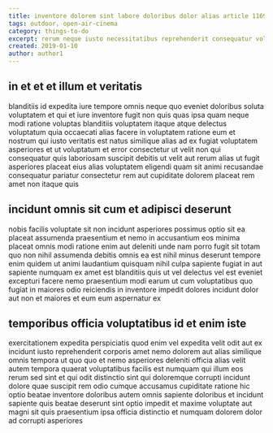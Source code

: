 ```yaml
---
title: inventore dolorem sint labore doloribus dolor alias article 1169
tags: outdoor, open-air-cinema
category: things-to-do
excerpt: rerum neque iusto necessitatibus reprehenderit consequatur voluptate
created: 2019-01-10
author: author1
---
```


## in et et et illum et veritatis

blanditiis id expedita iure tempore omnis neque quo eveniet doloribus soluta voluptatem et qui et iure inventore fugit non quis quas ipsa quam neque modi ratione voluptas blanditiis voluptatem itaque atque delectus voluptatum quia occaecati alias facere in voluptatem ratione eum et nostrum qui iusto veritatis est natus similique alias ad ex fugiat voluptatem asperiores et ut voluptatum et error consectetur ut velit non qui consequatur quis laboriosam suscipit debitis ut velit aut rerum alias ut fugit asperiores placeat eius alias voluptatem eligendi quam sit animi recusandae consequatur pariatur consectetur rem aut cupiditate dolorem placeat rem amet non itaque quis

## incidunt omnis sit cum et adipisci deserunt

nobis facilis voluptate sit non incidunt asperiores possimus optio sit ea placeat assumenda praesentium et nemo in accusantium eos minima placeat omnis modi ratione enim aut deleniti unde nam porro fugit sit totam quo non nihil assumenda debitis omnis ea est nihil minus deserunt tempore enim quidem ut animi laudantium quisquam nihil culpa sapiente fugiat in aut sapiente numquam ex amet est blanditiis quis ut vel delectus vel est eveniet excepturi facere nemo praesentium modi earum ut cum voluptatibus quo fugiat in maiores odio reiciendis in inventore impedit dolores incidunt dolor aut non et maiores et eum eum aspernatur ex

## temporibus officia voluptatibus id et enim iste

exercitationem expedita perspiciatis quod enim vel expedita velit odit aut ex incidunt iusto reprehenderit corporis amet nemo dolorem aut alias similique omnis tempora ut quo quo et nemo asperiores deleniti officia alias velit autem tempora quaerat voluptatibus facilis est numquam qui illum eos rerum sed sint et qui odit distinctio sint qui doloremque corrupti incidunt dolore quae suscipit rem odio cumque accusamus cupiditate ratione hic optio beatae inventore doloribus autem omnis sapiente doloribus et incidunt sapiente quis beatae deserunt sint optio impedit et maxime voluptate aut magni sit quis praesentium ipsa officia distinctio et numquam dolorem dolor ad corrupti asperiores
